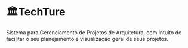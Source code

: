  # 🏛️TechTure
Sistema para Gerenciamento de Projetos de Arquitetura, com intuito de facilitar o seu planejamento e visualização geral de seus projetos.
